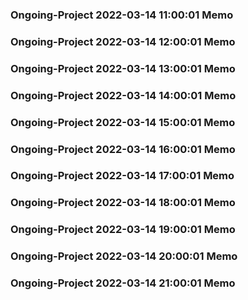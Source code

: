 ### Ongoing-Project 2022-03-14 11:00:01 Memo
### Ongoing-Project 2022-03-14 12:00:01 Memo
### Ongoing-Project 2022-03-14 13:00:01 Memo
### Ongoing-Project 2022-03-14 14:00:01 Memo
### Ongoing-Project 2022-03-14 15:00:01 Memo
### Ongoing-Project 2022-03-14 16:00:01 Memo
### Ongoing-Project 2022-03-14 17:00:01 Memo
### Ongoing-Project 2022-03-14 18:00:01 Memo
### Ongoing-Project 2022-03-14 19:00:01 Memo
### Ongoing-Project 2022-03-14 20:00:01 Memo
### Ongoing-Project 2022-03-14 21:00:01 Memo
